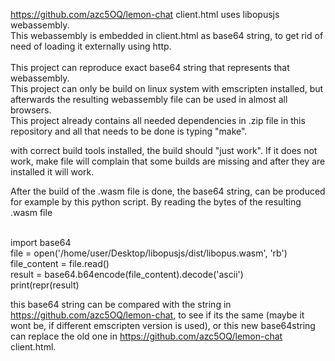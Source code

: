 https://github.com/azc5OQ/lemon-chat client.html uses libopusjs webassembly. <br>This webassembly is embedded in client.html as base64 string, to get rid of need of loading it externally using http.
<br>
<br>
This project can reproduce exact base64 string that represents that webassembly.
<br>
This project can only be build on linux system with emscripten installed, but afterwards the resulting webassembly file can be used in almost all browsers.
<br>
This project already contains all needed dependencies in .zip file in this repository and all that needs to be done is typing "make".

with correct build tools installed, the build should "just work". If it does not work, make file will complain that some builds are missing and after they are installed it will work.
<br>

After the build of the .wasm file is done, the base64 string, can be produced for example by this python script.
By reading the bytes of the resulting .wasm file

<br>
import base64
<br>
file = open('/home/user/Desktop/libopusjs/dist/libopus.wasm', 'rb')
<br>
file_content = file.read()

<br>
result = base64.b64encode(file_content).decode('ascii')
<br>
print(repr(result)

this base64 string can be compared with the string in https://github.com/azc5OQ/lemon-chat, to see if its the same (maybe it wont be, if different emscripten version is used), or this new base64string can replace the old one in https://github.com/azc5OQ/lemon-chat client.html.
